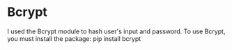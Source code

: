 # Bcrypt
I used the Bcrypt module to hash user's input and password.
To use Bcrypt, you must install the package:
                                  pip install bcrypt

